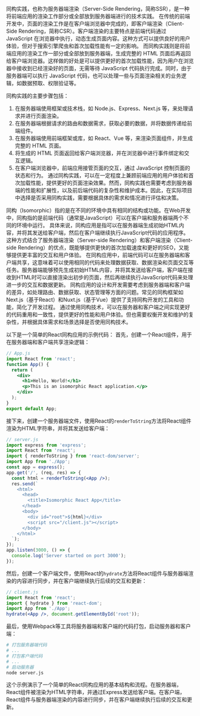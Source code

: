 同构实践，也称为服务器端渲染（Server-Side Rendering，简称SSR），是一种将前端应用的渲染工作部分或全部放到服务器端进行的技术实践。
在传统的前端开发中，页面的渲染工作是在客户端浏览器中完成的，即客户端渲染（Client-Side Rendering，简称CSR）。客户端渲染的主要特点是前端代码通过 JavaScript 在浏览器中执行，动态生成页面内容。这种方式可以提供良好的用户体验，但对于搜索引擎爬虫和首次加载性能有一定的影响。
而同构实践则是将前端应用的渲染工作一部分或全部放到服务器端，生成完整的 HTML 页面后再返回给客户端浏览器。这样做的好处是可以提供更好的首次加载性能，因为用户在浏览器中接收到已经渲染好的页面，无需等待 JavaScript 代码执行完成。同时，由于服务器端可以执行 JavaScript 代码，也可以处理一些与页面渲染相关的业务逻辑，如数据预取、权限验证等。

同构实践的主要步骤包括：
1. 在服务器端使用框架或技术栈，如 Node.js、Express、Next.js 等，来处理请求并进行页面渲染。
2. 在服务器端根据请求的路由和数据需求，获取必要的数据，并将数据传递给前端组件。
3. 在服务器端使用前端框架或库，如 React、Vue 等，来渲染页面组件，并生成完整的 HTML 页面。
4. 将生成的 HTML 页面返回给客户端浏览器，并在浏览器中进行事件绑定和交互逻辑。
5. 在客户端浏览器中，前端应用接管页面的交互，通过 JavaScript 控制页面的状态和行为。
通过同构实践，可以在一定程度上兼顾前端应用的用户体验和首次加载性能，提供更好的页面渲染效果。然而，同构实践也需要考虑到服务器端的性能和扩展性，以及前后端代码的复杂性和维护成本。因此，在实际项目中选择是否采用同构实践，需要根据具体的需求和情况进行评估和决策。


同构（Isomorphic）指的是在不同的环境中具有相同的结构或功能。在Web开发中，同构指的是前端代码（通常是JavaScript）可以在客户端和服务器端两个不同的环境中运行。
具体来说，同构应用是指可以在服务器端生成初始HTML内容，并将其发送给客户端，然后在客户端继续执行JavaScript代码的应用程序。这种方式结合了服务器端渲染（Server-side Rendering）和客户端渲染（Client-side Rendering）的优点，既能够提供更快的首次加载速度和更好的SEO，又能够提供更丰富的交互和用户体验。
在同构应用中，前端代码可以在服务器端和客户端共享，这意味着可以使用相同的代码来处理数据获取、数据渲染和页面交互等任务。服务器端能够预先生成初始HTML内容，并将其发送给客户端，客户端在接收到HTML时可以直接渲染出初步的页面，然后再继续执行JavaScript代码来处理进一步的交互和数据更新。
同构应用的设计和开发需要考虑到服务器端和客户端的差异，如处理路由、数据获取、状态管理等方面的问题。常见的同构框架如Next.js（基于React）和Nuxt.js（基于Vue）提供了支持同构开发的工具和功能，简化了开发过程。
通过使用同构技术，可以在服务器和客户端之间实现更好的代码重用和一致性，提供更好的性能和用户体验。但也需要权衡开发和维护的复杂性，并根据具体需求和场景选择是否使用同构技术。


以下是一个简单的React同构应用的示例代码：
首先，创建一个React组件，用于在服务器端和客户端共享渲染逻辑：
```jsx
// App.js
import React from 'react';
function App() {
  return (
    <div>
      <h1>Hello, World!</h1>
      <p>This is an isomorphic React application.</p>
    </div>
  );
}
export default App;
```
接下来，创建一个服务器端文件，使用React的`renderToString`方法将React组件渲染为HTML字符串，并将其发送给客户端：
```jsx
// server.js
import express from 'express';
import React from 'react';
import { renderToString } from 'react-dom/server';
import App from './App';
const app = express();
app.get('/', (req, res) => {
  const html = renderToString(<App />);
  res.send(`
    <html>
      <head>
        <title>Isomorphic React App</title>
      </head>
      <body>
        <div id="root">${html}</div>
        <script src="/client.js"></script>
      </body>
    </html>
  `);
});
app.listen(3000, () => {
  console.log('Server started on port 3000');
});
```
然后，创建一个客户端文件，使用React的`hydrate`方法将React组件与服务器端渲染的内容进行同步，并在客户端继续执行后续的交互和更新：
```jsx
// client.js
import React from 'react';
import { hydrate } from 'react-dom';
import App from './App';
hydrate(<App />, document.getElementById('root'));
```
最后，使用Webpack等工具将服务器端和客户端的代码打包，启动服务器和客户端：
```bash
# 打包服务器端代码
# ...
# 打包客户端代码
# ...
# 启动服务器
node server.js
```
这个示例演示了一个简单的React同构应用的基本结构和流程。在服务器端，React组件被渲染为HTML字符串，并通过Express发送给客户端。在客户端，React组件与服务器端渲染的内容进行同步，并在客户端继续执行后续的交互和更新。